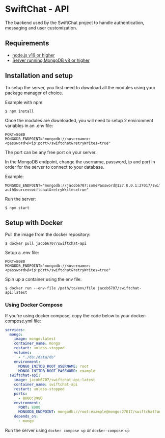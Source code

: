 # SwiftChat - API

The backend used by the SwiftChat project to handle authentication, messaging and user customization.

## Requirements
- [node.js v16 or higher](https://nodejs.org/en/)
- [Server running MongoDB v8 or higher](https://www.mongodb.com/try/download/community)

## Installation and setup
To setup the server, you first need to download all the modules using your package manager of choice.

Example with npm:
```console
$ npm install
```

Once the modules are downloaded, you will need to setup 2 environment variables in an .env file:
```env
PORT=8080
MONGODB_ENDPOINT="mongodb://<username>:<password>@<ip:port>/swiftchat&retryWrites=true"
```
The port can be any free port on your server.

In the MongoDB endpoint, change the username, password, ip and port in order for the server to connect to your database.

Example:
```env
MONGODB_ENDPOINT="mongodb://jacob6707:somePassword@127.0.0.1:27017/swiftchat?authSource=swiftchat&retryWrites=true"
```

Run the server:
```console
$ npm start
```

## Setup with Docker
Pull the image from the docker repository:
```console
$ docker pull jacob6707/swiftchat-api
```
Setup a .env file:
```env
PORT=8080
MONGODB_ENDPOINT="mongodb://<username>:<password>@<ip:port>/swiftchat&retryWrites=true"
```
Spin up a container using the env file:
```console
$ docker run --env-file /path/to/env/file jacob6707/swiftchat-api:latest
```

### Using Docker Compose
If you're using docker compose, copy the code below to your docker-compose.yml file:
```yml
services:
  mongo:
    image: mongo:latest
    container_name: mongo
    restart: unless-stopped
    volumes:
      - "./db:/data/db"
    environment:
      MONGO_INITDB_ROOT_USERNAME: root
      MONGO_INITDB_ROOT_PASSWORD: example
  swiftchat-api:
    image: jacob6707/swiftchat-api:latest
    container_name: swiftchat-api
    restart: unless-stopped
    ports:
      - 8080:8080
    environment:
      PORT: 8080
      MONGODB_ENDPOINT: mongodb://root:example@mongo:27017/swiftchat?authSource=admin&retryWrites=true
    depends_on:
      - mongo
```
Run the server using `docker compose up` or `docker-compose up`
